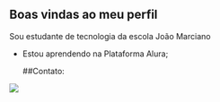  ## Boas vindas ao meu perfil  

Sou estudante de tecnologia da escola João Marciano

- Estou aprendendo na Plataforma Alura;

  ##Contato:

![](https://media1.tenor.com/m/nCWPqFs5MqwAAAAC/anya-forger-jumpscare.gif)

